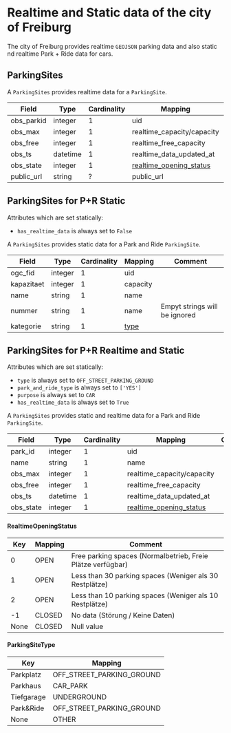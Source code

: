 # Realtime and Static data of the city of Freiburg

The city of Freiburg provides realtime ``GEOJSON`` parking data and also static nd realtime Park + Ride data for cars.

## ParkingSites

A `ParkingSites` provides realtime data for a `ParkingSite`.

| Field                      | Type                     | Cardinality | Mapping                         | Comment                                                             |
|----------------------------|--------------------------|-------------|---------------------------------|---------------------------------------------------------------------|
| obs_parkid                 | integer                  | 1           | uid                             |                                                                     |
| obs_max                    | integer                  | 1           | realtime_capacity/capacity      |                                                                     |
| obs_free                   | integer                  | 1           | realtime_free_capacity          |                                                                     |
| obs_ts                     | datetime                 | 1           | realtime_data_updated_at        |                                                                     |
| obs_state                  | integer                  | 1           | [realtime_opening_status](#RealtimeOpeningStatus)  |                                                                     |
| public_url                 | string                   | ?           | public_url                      |                                                                     |


## ParkingSites for P+R Static

Attributes which are set statically:
* `has_realtime_data` is always set to `False`

A `ParkingSites` provides static data for a Park and Ride `ParkingSite`.

| Field                      | Type                     | Cardinality | Mapping                         | Comment                                                             |
|----------------------------|--------------------------|-------------|---------------------------------|---------------------------------------------------------------------|
| ogc_fid                    | integer                  | 1           | uid                             |                                                                     |
| kapazitaet                 | integer                  | 1           | capacity                        |                                                                     |
| name                       | string                   | 1           | name                            |                                                                     |
| nummer                     | string                   | 1           | name                            | Empyt strings will be ignored                                       |
| kategorie                  | string                   | 1           | [type](#ParkingSiteType)        |                                                                     |


## ParkingSites for P+R Realtime and Static

Attributes which are set statically:
* `type` is always set to `OFF_STREET_PARKING_GROUND`
* `park_and_ride_type` is always set to `['YES']`
* `purpose` is always set to `CAR`
* `has_realtime_data` is always set to `True`

A `ParkingSites` provides static and realtime data for a Park and Ride `ParkingSite`.

| Field                      | Type                     | Cardinality | Mapping                                            | Comment                                                             |
|----------------------------|--------------------------|-------------|----------------------------------------------------|---------------------------------------------------------------------|
| park_id                    | integer                  | 1           | uid                                                |                                                                     |
| name                       | string                   | 1           | name                                               |                                                                     |
| obs_max                    | integer                  | 1           | realtime_capacity/capacity                         |                                                                     |
| obs_free                   | integer                  | 1           | realtime_free_capacity                             |                                                                     |
| obs_ts                     | datetime                 | 1           | realtime_data_updated_at                           |                                                                     |
| obs_state                  | integer                  | 1           | [realtime_opening_status](#RealtimeOpeningStatus)  |                                                                     |


#### RealtimeOpeningStatus

| Key        | Mapping   | Comment                                                          |
|------------|-----------|------------------------------------------------------------------|
| 0          | OPEN      | Free parking spaces (Normalbetrieb, Freie Plätze verfügbar)      |
| 1          | OPEN      | Less than 30 parking spaces (Weniger als 30 Restplätze)          |
| 2          | OPEN      | Less than 10 parking spaces (Weniger als 10 Restplätze)          |
| -1         | CLOSED    | No data (Störung / Keine Daten)                                  |
| None       | CLOSED    | Null value                                                       |


#### ParkingSiteType

| Key           | Mapping                        | 
|---------------|--------------------------------|
| Parkplatz     | OFF_STREET_PARKING_GROUND      | 
| Parkhaus      | CAR_PARK                       | 
| Tiefgarage    | UNDERGROUND                    | 
| Park&Ride     | OFF_STREET_PARKING_GROUND      | 
| None          | OTHER                          | 